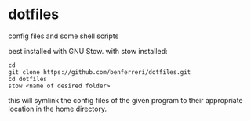 # dotfiles

config files and some shell scripts

best installed with GNU Stow. with stow installed:  
```
cd
git clone https://github.com/benferreri/dotfiles.git
cd dotfiles
stow <name of desired folder>
```
this will symlink the config files of the given program to their appropriate location in the home directory.
